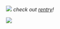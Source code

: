 ![](https://64.media.tumblr.com/f2e3abdff50f85149925ddae62255ed4/b9dd6f9330c4a16f-30/s250x400/4f46987ed4a24ac93103554b24922dddc451dff9.gifv) 
*check out [rentry](https://rentry.co/hyruleans/)!*

![](https://64.media.tumblr.com/9450765e9b44d4f9a6e93ccf8ccdff61/2dccbf50757330c8-b9/s400x600/421c6b41413622c32630ebff12f603f79196e40f.gifv)
